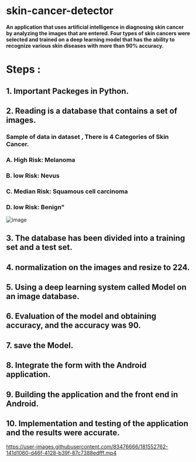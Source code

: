 # skin-cancer-detector
**An application that uses artificial intelligence in diagnosing skin cancer by analyzing the images that are entered. Four types of skin cancers were selected and trained on a deep learning model that has the ability to recognize various skin diseases with more than 90% accuracy.**


# Steps :

## 1. Important Packeges in Python.

## 2. Reading is a database that contains a set of images. 

### Sample of data in dataset  , There is 4 Categories of Skin Cancer.
### A. High Risk: Melanoma
### B. low Risk: Nevus
### C. Median Risk: Squamous cell carcinoma
### D. low Risk: Benign"
![image](https://user-images.githubusercontent.com/83476666/181533619-bcb2db53-6f5f-4478-a58b-dc0be666eda3.png)




## 3. The database has been divided into a training set and a test set.

## 4. normalization on the images and resize to 224.

## 5.  Using a deep learning system called Model on an image database.


 ## 6. Evaluation of the model and obtaining accuracy, and the accuracy was 90.

 ## 7. save the Model.

 ## 8. Integrate the form with the Android application.

 ## 9. Building the application and the front end in Android.
 
## 10. Implementation and testing of the application and the results were accurate.

https://user-images.githubusercontent.com/83476666/181552762-141d1060-d46f-4128-b39f-87c7388edfff.mp4

